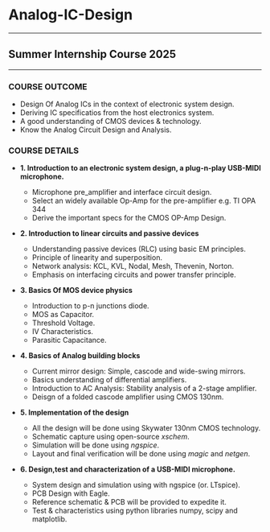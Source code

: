 # Analog-IC-Design
----------------------------------------------------------------------------------

## Summer Internship Course 2025
----------------------------------------------------------------------------------
 ### COURSE OUTCOME
- Design Of Analog ICs in the context of electronic system design.
- Deriving IC specificatios from the host electronics system.
- A good understanding of CMOS devices & technology.
- Know the Analog Circuit Design and Analysis.

 ### COURSE DETAILS
- **1. Introduction to an electronic system design, a plug-n-play USB-MIDI microphone.**
  - Microphone pre_amplifier and interface circuit design.
  - Select an widely available Op-Amp for the pre-amplifier e.g. TI OPA 344
  - Derive the important specs for the CMOS OP-Amp Design.

- **2. Introduction to linear circuits and passive devices**
  - Understanding passive devices (RLC) using basic EM principles.
  - Principle of linearity and superposition.
  - Network analysis: KCL, KVL, Nodal, Mesh, Thevenin, Norton.
  - Emphasis on interfacing circuits and power transfer principle.

- **3. Basics Of MOS device physics**
  - Introduction to p-n junctions diode.
  - MOS as Capacitor.
  - Threshold Voltage.
  - IV Characteristics.
  - Parasitic Capacitance.

- **4. Basics of Analog building blocks**
  - Current mirror design: Simple, cascode and wide-swing mirrors.
  - Basics understanding of differential amplifiers.
  - Introduction to AC Analysis: Stability analysis of a 2-stage amplifier.
  - Deisgn of a folded cascode amplifier using CMOS 130nm.

- **5. Implementation of the design**
  - All the design will be done using Skywater 130nm CMOS technology.
  - Schematic capture using open-source _xschem_.
  - Simulation will be done using _ngspice_.
  - Layout and final verification will be done using _magic_ and _netgen_.
 
- **6. Design,test and characterization of a USB-MIDI microphone.**
  - System design and simulation using with ngspice (or. LTspice).
  - PCB Design with Eagle.
  - Reference schematic & PCB will be provided to expedite it.
  - Test & characteristics using python libraries numpy, scipy and matplotlib. 
